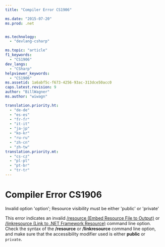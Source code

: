 ```yaml
---
title: "Compiler Error CS1906"

ms.date: "2015-07-20"
ms.prod: .net


ms.technology: 
  - "devlang-csharp"

ms.topic: "article"
f1_keywords: 
  - "CS1906"
dev_langs: 
  - "CSharp"
helpviewer_keywords: 
  - "CS1906"
ms.assetid: 1a6abf5c-f673-4256-93ac-313dce50acc0
caps.latest.revision: 9
author: "BillWagner"
ms.author: "wiwagn"

translation.priority.ht: 
  - "de-de"
  - "es-es"
  - "fr-fr"
  - "it-it"
  - "ja-jp"
  - "ko-kr"
  - "ru-ru"
  - "zh-cn"
  - "zh-tw"
translation.priority.mt: 
  - "cs-cz"
  - "pl-pl"
  - "pt-br"
  - "tr-tr"
---
```

# Compiler Error CS1906
Invalid option 'option'; Resource visibility must be either 'public' or 'private'  
  
 This error indicates an invalid [/resource (Embed Resource File to Output)](../../csharp/language-reference/compiler-options/resource-compiler-option.md) or [/linkresource (Link to .NET Framework Resource)](../../csharp/language-reference/compiler-options/linkresource-compiler-option.md) command line option. Check the syntax of the **/resource** or **/linkresource** command line option, and make sure that the accessibility modifier used is either **public** or `private`.
